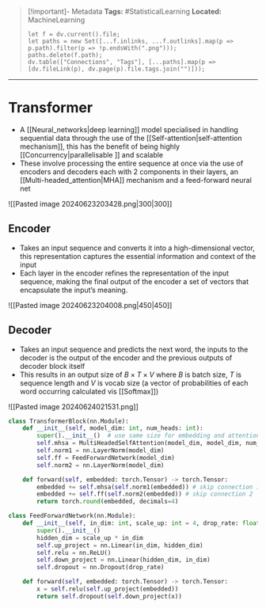 > [!important]- Metadata
> **Tags:** #StatisticalLearning 
> **Located:** MachineLearning
> ```dataviewjs
> let f = dv.current().file;
> let paths = new Set([...f.inlinks, ...f.outlinks].map(p => p.path).filter(p => !p.endsWith(".png")));
> paths.delete(f.path);
> dv.table(["Connections", "Tags"], [...paths].map(p => [dv.fileLink(p), dv.page(p).file.tags.join("")]));
> ```

___
# Transformer
- A [[Neural_networks|deep learning]] model specialised in handling sequential data through the use of the [[Self-attention|self-attention mechanism]], this has the benefit of being highly [[Concurrency|parallelisable ]] and scalable
- These involve processing the entire sequence at once via the use of encoders and decoders each with 2 components in their layers, an [[Multi-headed_attention|MHA]] mechanism and a feed-forward neural net

![[Pasted image 20240623203428.png|300|300]]

## Encoder
- Takes an input sequence and converts it into a high-dimensional vector, this representation captures the essential information and context of the input
- Each layer in the encoder refines the representation of the input sequence, making the final output of the encoder a set of vectors that encapsulate the input’s meaning.


![[Pasted image 20240623204008.png|450|450]]
## Decoder
- Takes an input sequence and predicts the next word, the inputs to the decoder is the output of the encoder and the previous outputs of decoder block itself 
- This results in an output size of $B\times T\times V$ where $B$ is batch size, $T$ is sequence length and $V$ is vocab size (a vector of probabilities of each word occurring calculated vis [[Softmax]])

![[Pasted image 20240624021531.png]]


```python
class TransformerBlock(nn.Module):
    def __init__(self, model_dim: int, num_heads: int):
        super().__init__()  # use same size for embedding and attention
        self.mhsa = MultiHeadedSelfAttention(model_dim, model_dim, num_heads)
        self.norm1 = nn.LayerNorm(model_dim)
        self.ff = FeedForwardNetwork(model_dim)
        self.norm2 = nn.LayerNorm(model_dim)

    def forward(self, embedded: torch.Tensor) -> torch.Tensor: 
        embedded += self.mhsa(self.norm1(embedded)) # skip connection 1
        embedded += self.ff(self.norm2(embedded)) # skip connection 2
        return torch.round(embedded, decimals=4)

class FeedForwardNetwork(nn.Module):
    def __init__(self, in_dim: int, scale_up: int = 4, drop_rate: float = 0.2):
        super().__init__()
        hidden_dim = scale_up * in_dim
        self.up_project = nn.Linear(in_dim, hidden_dim)
        self.relu = nn.ReLU()
        self.down_project = nn.Linear(hidden_dim, in_dim)
        self.dropout = nn.Dropout(drop_rate)

    def forward(self, embedded: torch.Tensor) -> torch.Tensor:
        x = self.relu(self.up_project(embedded))
        return self.dropout(self.down_project(x))
```